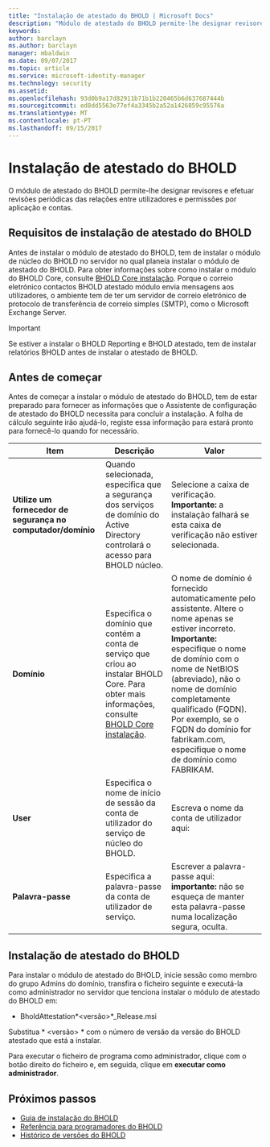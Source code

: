 ```yaml
---
title: "Instalação de atestado do BHOLD | Microsoft Docs"
description: "Módulo de atestado do BHOLD permite-lhe designar revisores e efetuar as revisões"
keywords: 
author: barclayn
ms.author: barclayn
manager: mbaldwin
ms.date: 09/07/2017
ms.topic: article
ms.service: microsoft-identity-manager
ms.technology: security
ms.assetid: 
ms.openlocfilehash: 93d0b9a17d82911b71b1b220465b6d637687444b
ms.sourcegitcommit: ed8dd5563e77ef4a3345b2a52a1426859c95576a
ms.translationtype: MT
ms.contentlocale: pt-PT
ms.lasthandoff: 09/15/2017
---
```

# <a name="bhold-attestation-installation"></a>Instalação de atestado do BHOLD

O módulo de atestado do BHOLD permite-lhe designar revisores e efetuar revisões periódicas das relações entre utilizadores e permissões por aplicação e contas.

## <a name="bhold-attestation-installation-requirements"></a>Requisitos de instalação de atestado do BHOLD

Antes de instalar o módulo de atestado do BHOLD, tem de instalar o módulo de núcleo do BHOLD no servidor no qual planeia instalar o módulo de atestado do BHOLD. Para obter informações sobre como instalar o módulo do BHOLD Core, consulte [BHOLD Core instalação](https://technet.microsoft.com/en-us/library/jj134095(v=ws.10).aspx). Porque o correio eletrónico contactos BHOLD atestado módulo envia mensagens aos utilizadores, o ambiente tem de ter um servidor de correio eletrónico de protocolo de transferência de correio simples (SMTP), como o Microsoft Exchange Server.

>[!IMPORTANT]
Se estiver a instalar o BHOLD Reporting e BHOLD atestado, tem de instalar relatórios BHOLD antes de instalar o atestado de BHOLD.

## <a name="before-you-begin"></a>Antes de começar

Antes de começar a instalar o módulo de atestado do BHOLD, tem de estar preparado para fornecer as informações que o Assistente de configuração de atestado do BHOLD necessita para concluir a instalação. A folha de cálculo seguinte irão ajudá-lo, registe essa informação para estará pronto para fornecê-lo quando for necessário.

| **Item**                                    | **Descrição**                                                                                                                                                                                                           | **Valor**                                                                                                                                                                                                                                                                                                            |
|---------------------------------------------|---------------------------------------------------------------------------------------------------------------------------------------------------------------------------------------------------------------------------|----------------------------------------------------------------------------------------------------------------------------------------------------------------------------------------------------------------------------------------------------------------------------------------------------------------------|
| **Utilize um fornecedor de segurança no computador/domínio** | Quando selecionada, especifica que a segurança dos serviços de domínio do Active Directory controlará o acesso para BHOLD núcleo.                                                                                                                | Selecione a caixa de verificação. **Importante:** a instalação falhará se esta caixa de verificação não estiver selecionada.                                                                                                                                                                                                                   |
| **Domínio**                                  | Especifica o domínio que contém a conta de serviço que criou ao instalar BHOLD Core. Para obter mais informações, consulte [BHOLD Core instalação](https://technet.microsoft.com/en-us/library/jj134095(v=ws.10).aspx). | O nome de domínio é fornecido automaticamente pelo assistente. Altere o nome apenas se estiver incorreto. **Importante:** especifique o nome de domínio com o nome de NetBIOS (abreviado), não o nome de domínio completamente qualificado (FQDN). Por exemplo, se o FQDN do domínio for fabrikam.com, especifique o nome de domínio como FABRIKAM. |
| **User**                                    | Especifica o nome de início de sessão da conta de utilizador do serviço de núcleo do BHOLD.                                                                                                                                                          | Escreva o nome da conta de utilizador aqui:                                                                                                                                                                                                                                                                                    |
| **Palavra-passe**                                | Especifica a palavra-passe da conta de utilizador de serviço.                                                                                                                                                                       | Escrever a palavra-passe aqui: **importante:** não se esqueça de manter esta palavra-passe numa localização segura, oculta.                                                                                                                                                                                                                  |

## <a name="bhold-attestation-installation"></a>Instalação de atestado do BHOLD

Para instalar o módulo de atestado do BHOLD, inicie sessão como membro do grupo Admins do domínio, transfira o ficheiro seguinte e executá-la como administrador no servidor que tenciona instalar o módulo de atestado do BHOLD em:

- BholdAttestation*\<versão\>*\_Release.msi

Substitua * \<versão\> * com o número de versão da versão do BHOLD atestado que está a instalar.

Para executar o ficheiro de programa como administrador, clique com o botão direito do ficheiro e, em seguida, clique em **executar como administrador**.

## <a name="next-steps"></a>Próximos passos

- [Guia de instalação do BHOLD](bhold-installation-guide.md)
- [Referência para programadores do BHOLD](../reference/mim2016-bhold-developer-reference.md)
- [Histórico de versões do BHOLD](../reference/version-bhold-history.md)
